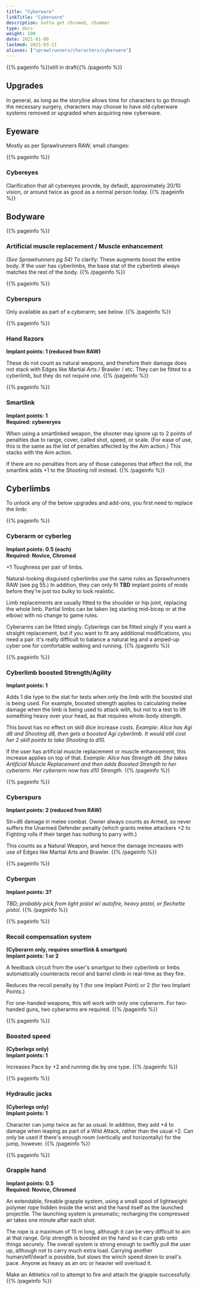 ```yaml
---
title: "Cyberware"
linkTitle: "Cyberware"
description: Gotta get chromed, chummer
type: docs
weight: 100
date: 2021-01-08
lastmod: 2021-03-21
aliases: ["sprawlrunners/characters/cyberware"]
---
```


{{% pageinfo %}}still in draft{{% /pageinfo %}} 

## Upgrades

In general, as long as the storyline allows time for characters to go through the necessary surgery, characters may choose to have old cyberware systems removed or upgraded when acquiring new cyberware.

## Eyeware

Mostly as per Sprawlrunners RAW; small changes:

{{% pageinfo %}}
### Cybereyes

Clarification that all cybereyes provide, by default, approximately 20/10 vision, or around twice as good as a normal person today. 
{{% /pageinfo %}}






## Bodyware

{{% pageinfo %}}
### Artificial muscle replacement / Muscle enhancement

*(See Sprawlrunners pg 54)* To clarify: These augments boost the entire body. If the user has cyberlimbs, the base stat of the cyberlimb always matches the rest of the body.
{{% /pageinfo %}} 


{{% pageinfo %}}
### Cyberspurs

Only available as part of a cyberarm; see below.
{{% /pageinfo %}} 

{{% pageinfo %}}
### Hand Razors
**Implant points: 1 (reduced from RAW)**

These do not count as natural weapons, and therefore their damage does not stack with Edges like Martial Arts / Brawler / etc. They can be fitted to a cyberlimb, but they do not require one.
{{% /pageinfo %}} 

{{% pageinfo %}}
### Smartlink
**Implant points: 1** \
**Required: cybereryes**

When using a smartlinked weapon, the shooter may ignore up to 2 points of penalties due to range, cover, called shot, speed, or scale. (For ease of use, this is the same as the list of penalties affected by the Aim action.) This stacks with the Aim action.

If there are no penalties from any of those categories that effect the roll, the smartlink adds +1 to the Shooting roll instead.
{{% /pageinfo %}} 







## Cyberlimbs

To unlock any of the below upgrades and add-ons, you first need to replace the limb:

{{% pageinfo %}}
### Cyberarm or cyberleg
**Implant points: 0.5 (each)** \
**Required: Novice, Chromed**

+1 Toughness per pair of limbs.

Natural-looking disguised cyberlimbs use the same rules as Sprawlrunners RAW (see pg 55.) In addition, they can only fit **TBD** implant points of mods before they're just too bulky to look realistic.

Limb replacements are usually fitted to the shoulder or hip joint, replacing the whole limb. Partial limbs can be taken (eg starting mid-bicep or at the elbow) with no change to game rules.

Cyberarms can be fitted singly. Cyberlegs can be fitted singly if you want a straight replacement, but if you want to fit any additional modifications, you need a pair. It's really difficult to balance a natural leg and a amped-up cyber one for comfortable walking and running.
{{% /pageinfo %}} 

{{% pageinfo %}}
### Cyberlimb boosted Strength/Agility
**Implant points: 1**

Adds 1 die type to the stat for tests when only the limb with the boosted stat is being used. For example, boosted strength applies to calculating melee damage when the limb is being used to attack with, but not to a test to lift something heavy over your head, as that requires whole-body strength.

This boost has no effect on skill dice increase costs. *Example: Alice has Agi d8 and Shooting d8, then gets a boosted Agi cyberlimb. It would still cost her 2 skill points to take Shooting to d10.*

If the user has artificial muscle replacement or muscle enhancement, this increase applies on top of that. *Example: Alice has Strength d6. She takes Artificial Muscle Replacement and then adds Boosted Strength to her cyberarm. Her cyberarm now has d10 Strength.*
{{% /pageinfo %}}

{{% pageinfo %}}
### Cyberspurs
**Implant points: 2 (reduced from RAW)**

Str+d6 damage in melee combat. Owner always counts as Armed, so never suffers the Unarmed Defender penalty (which grants melee attackers +2 to Fighting rolls if their target has nothing to parry with.)

This counts as a Natural Weapon, and hence the damage increases with use of Edges like Martial Arts and Brawler.
{{% /pageinfo %}} 


{{% pageinfo %}}
### Cybergun
**Implant points: 3?**

*TBD; probably pick from light pistol w/ autofire, heavy pistol, or flechette pistol.*
{{% /pageinfo %}} 

{{% pageinfo %}}
### Recoil compensation system
**(Cyberarm only, requires smartlink & smartgun)** \
**Implant points: 1 or 2**

A feedback circuit from the user's smartgun to their cyberlimb or limbs automatically counteracts recoil and barrel climb in real-time as they fire.

Reduces the recoil penalty by 1 (for one Implant Point) or 2 (for two Implant Points.)

For one-handed weapons, this will work with only one cyberarm. For two-handed guns, two cyberarms are required.
{{% /pageinfo %}} 

{{% pageinfo %}}
### Boosted speed
**(Cyberlegs only)** \
**Implant points: 1**

Increases Pace by +2 and running die by one type.
{{% /pageinfo %}} 

{{% pageinfo %}}
### Hydraulic jacks
**(Cyberlegs only)** \
**Implant points: 1**

Character can jump twice as far as usual. In addition, they add +4 to damage when leaping as part of a Wild Attack, rather than the usual +2. Can only be used if there's enough room (vertically and horizontally) for the jump, however.
{{% /pageinfo %}} 


{{% pageinfo %}}
### Grapple hand
**Implant points: 0.5** \
**Required: Novice, Chromed**

An extendable, fireable grapple system, using a small spool of lightweight polymer rope hidden inside the wrist and the hand itself as the launched projectile. The launching system is pneumatic; recharging the compressed air takes one minute after each shot.

The rope is a maximum of 15 m long, although it can be very difficult to aim at that range. Grip strength is boosted on the hand so it can grab onto things securely. The overall system is strong enough to swiftly pull the user up, although not to carry much extra load. Carrying another human/elf/dwarf is possible, but slows the winch speed down to snail's pace. Anyone as heavy as an orc or heavier will overload it.

Make an Athletics roll to attempt to fire and attach the grapple successfully.
{{% /pageinfo %}} 


<!--

in sprawlrunners


Eyeware:
* cybereyes >> required for below
* camera
* flare compensation
* infravision
* low-light vision
* retinal copy

Earware
* cyberears >> required for below
* damper
* improved frequency range
* recorder


Headware
* chipjack
* cortex bomb
* data filter
* data lock
* datajack
* headware memory
* phone
* radio
* voice modulation
  * voice amplification
  * secondary pattern
  * 

Bodyware
* air filtration
* artifical muscle replacement
* blood filtration
* dermal plating
* fingertip compartment
* hand razor
* muscle enhancement
* reaction enhancers
* skillwires
* smartlink
* spur
* vehicle control rig

cyberlimbs
* simple limb
* built-in device



-->

